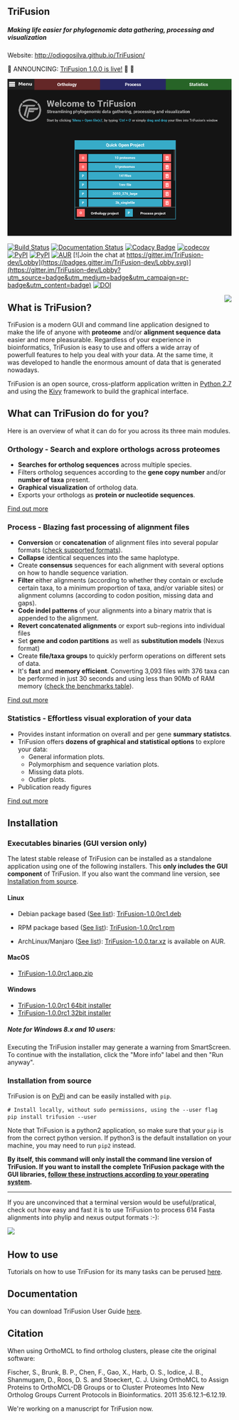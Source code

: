 ## TriFusion

##### Making life easier for phylogenomic data gathering, processing and visualization

Website: http://odiogosilva.github.io/TriFusion/

:loudspeaker: ANNOUNCING: [TriFusion 1.0.0 is live!](https://github.com/ODiogoSilva/TriFusion/releases/tag/1.0.0rc1) :tada: :balloon:

<img src="https://raw.githubusercontent.com/ODiogoSilva/TriFusion-tutorials/master/tutorials/images/trifusion_home_screen.png"/>

[![Build Status](https://travis-ci.org/ODiogoSilva/TriFusion.svg?branch=master)](https://travis-ci.org/ODiogoSilva/TriFusion)
[![Documentation Status](https://readthedocs.org/projects/trifusion/badge/?version=latest)](http://trifusion.readthedocs.io/en/latest/?badge=latest)
[![Codacy Badge](https://api.codacy.com/project/badge/Grade/817a7c37a240473195a5b9e31442121d)](https://www.codacy.com/app/o.diogosilva/TriFusion?utm_source=github.com&amp;utm_medium=referral&amp;utm_content=ODiogoSilva/TriFusion&amp;utm_campaign=Badge_Grade)
[![codecov](https://codecov.io/gh/ODiogoSilva/TriFusion/branch/master/graph/badge.svg)](https://codecov.io/gh/ODiogoSilva/TriFusion)
[![PyPI](https://img.shields.io/pypi/pyversions/trifusion.svg)](https://pypi.python.org/pypi/trifusion)
[![PyPI](https://img.shields.io/pypi/v/trifusion.svg)](https://pypi.python.org/pypi/trifusion)
[![AUR](https://img.shields.io/aur/version/trifusion.svg)](https://aur.archlinux.org/packages/trifusion/)
[![Join the chat at https://gitter.im/TriFusion-dev/Lobby](https://badges.gitter.im/TriFusion-dev/Lobby.svg)](https://gitter.im/TriFusion-dev/Lobby?utm_source=badge&utm_medium=badge&utm_campaign=pr-badge&utm_content=badge)
[![DOI](https://zenodo.org/badge/16738401.svg)](https://zenodo.org/badge/latestdoi/16738401)



<img align="right" height="128" src="https://github.com/ODiogoSilva/TriFusion/blob/43a41005ee8b1f69d7ae04684b0a0e595c527b4f/trifusion/data/backgrounds/trifusion-icon-256.png?raw=true"/>

## What is TriFusion?

TriFusion is a modern GUI and command line application designed to make the life of anyone with **proteome** and/or **alignment sequence data** easier and more pleasurable. Regardless of your experience in bioinformatics, TriFusion is easy to use and offers a wide array of powerfull features to help you deal with your data. At the same time, it was developed to handle the enormous amount of data that is generated nowadays.

TriFusion is an open source, cross-platform application written in [Python 2.7](https://www.python.org/) and using the [Kivy](https://github.com/kivy/kivy) framework to build the graphical interface.

## What can TriFusion do for you?

Here is an overview of what it can do for you across its three main modules.

### Orthology - Search and explore orthologs across proteomes

 - **Searches for ortholog sequences** across multiple species.
 - Filters ortholog sequences according to the **gene copy number** and/or **number of taxa** present.
 - **Graphical visualization** of ortholog data.
 - Exports your orthologs as **protein or nucleotide sequences**.

[Find out more](http://odiogosilva.github.io/TriFusion/content/features.html#orto-main)

### Process - Blazing fast processing of alignment files

 - **Conversion** or **concatenation** of alignment files into several popular formats ([check supported formats](https://github.com/ODiogoSilva/TriFusion/wiki/Supported-Process-formats)).
 - **Collapse** identical sequences into the same haplotype.
 - Create **consensus** sequences for each alignment with several options on how to handle sequence variation.
 - **Filter** either alignments (according to whether they contain or exclude certain taxa, to a minimum proportion of taxa, and/or variable sites) or alignment columns (according to codon position, missing data and gaps).
 - **Code indel patterns** of your alignments into a binary matrix that is appended to the alignment.
 - **Revert concatenated alignments** or export sub-regions into individual files
 - Set **gene and codon partitions** as well as **substitution models** (Nexus format)
 - Create **file/taxa groups** to quickly perform operations on different sets of data.
 - It's **fast** and **memory efficient**. Converting 3,093 files with 376 taxa can be performed in just 30 seconds and using less than 90Mb of RAM memory ([check the benchmarks table](https://github.com/ODiogoSilva/TriFusion/wiki/Benchmarks)).

[Find out more](http://odiogosilva.github.io/TriFusion/content/features.html#process-main)

### Statistics - Effortless visual exploration of your data

- Provides instant information on overall and per gene **summary statistcs**.
- TriFusion offers **dozens of graphical and statistical options** to explore your data:
     - General information plots.
     - Polymorphism and sequence variation plots.
     - Missing data plots.
     - Outlier plots.
- Publication ready figures

[Find out more](http://odiogosilva.github.io/TriFusion/content/features.html#stats-main)

## Installation

### Executables binaries (GUI version only)

The latest stable release of TriFusion can be installed as a standalone application using one of the following installers. This **only includes the GUI component** of TriFusion. If you also want the command line version, see [Installation from source](#installation-from-source).

#### Linux

- Debian package based ([See list](https://en.wikipedia.org/wiki/Category:Debian-based_distributions)): [TriFusion-1.0.0rc1.deb](https://github.com/ODiogoSilva/TriFusion/releases/download/1.0.0rc1/TriFusion-v1.0.0rc1.deb)

- RPM package based ([See list](https://en.wikipedia.org/wiki/Category:RPM-based_Linux_distributions)): [TriFusion-1.0.0rc1.rpm](https://github.com/ODiogoSilva/TriFusion/releases/download/1.0.0rc1/TriFusion-v1.0.0rc1.rpm)

- ArchLinux/Manjaro ([See list](https://wiki.archlinux.org/index.php/Arch_based_distributions)): [TriFusion-1.0.0.tar.xz](https://aur.archlinux.org/packages/trifusion-bin/) is available on AUR.

#### MacOS

- [TriFusion-1.0.0rc1.app.zip](https://github.com/ODiogoSilva/TriFusion/releases/download/1.0.0rc1/TriFusion-v1.0.0rc1.app.zip)

#### Windows

- [TriFusion-1.0.0rc1 64bit installer](https://github.com/ODiogoSilva/TriFusion/releases/download/1.0.0rc1/TriFusion-v1.0.0rc1-Win64.msi)
- [TriFusion-1.0.0rc1 32bit installer](https://github.com/ODiogoSilva/TriFusion/releases/download/1.0.0rc1/TriFusion-v1.0.0rc1-Win32.msi)

##### Note for Windows 8.x and 10 users:

Executing the TriFusion installer may generate a warning from SmartScreen. To continue with the installation, click the "More info" label and then "Run anyway".

### Installation from source

TriFusion is on [PyPi](https://pypi.python.org/pypi/trifusion/) and can be easily installed with `pip`.

```
# Install locally, without sudo permissions, using the --user flag
pip install trifusion --user
```

Note that TriFusion is a python2 application, so make sure that your `pip` is from the correct python version. If python3 is the default installation on your machine, you may need to run `pip2` instead.

**By itself, this command will only install the command line version of TriFusion. If you want to install the complete TriFusion package with the GUI libraries, [follow these instructions according to your operating system](https://github.com/ODiogoSilva/TriFusion/wiki/Install-from-source).**

___

If you are unconvinced that a terminal version would be useful/pratical, check out how easy and fast it is to use TriFusion to process 614 Fasta alignments into phylip and nexus output formats :-):

<img src="https://github.com/ODiogoSilva/TriFusion-tutorials/blob/master/tutorials/gifs/terminal_demo.gif"/>

## How to use

Tutorials on how to use TriFusion for its many tasks can be perused [here](http://trifusion.readthedocs.io/en/latest/).

## Documentation

You can download TriFusion User Guide [here](https://github.com/ODiogoSilva/TriFusion/raw/master/docs/manual.pdf).

## Citation

When using OrthoMCL to find ortholog clusters, please cite the original software:

Fischer, S., Brunk, B. P., Chen, F., Gao, X., Harb, O. S., Iodice, J. B., Shanmugam, D., Roos, D. S. and Stoeckert, C. J. Using OrthoMCL to Assign Proteins to OrthoMCL-DB Groups or to Cluster Proteomes Into New Ortholog Groups Current Protocols in Bioinformatics. 2011 35:6.12.1–6.12.19.

We're working on a manuscript for TriFusion now.
